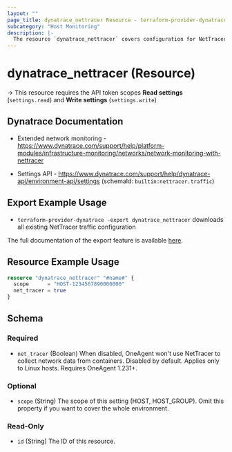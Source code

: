 ```yaml
---
layout: ""
page_title: dynatrace_nettracer Resource - terraform-provider-dynatrace"
subcategory: "Host Monitoring"
description: |-
  The resource `dynatrace_nettracer` covers configuration for NetTracer traffic
---
```


# dynatrace_nettracer (Resource)

-> This resource requires the API token scopes **Read settings** (`settings.read`) and **Write settings** (`settings.write`)

## Dynatrace Documentation

- Extended network monitoring - https://www.dynatrace.com/support/help/platform-modules/infrastructure-monitoring/networks/network-monitoring-with-nettracer

- Settings API - https://www.dynatrace.com/support/help/dynatrace-api/environment-api/settings (schemaId: `builtin:nettracer.traffic`)

## Export Example Usage

- `terraform-provider-dynatrace -export dynatrace_nettracer` downloads all existing NetTracer traffic configuration

The full documentation of the export feature is available [here](https://dt-url.net/h203qmc).

## Resource Example Usage

```terraform
resource "dynatrace_nettracer" "#name#" {
  scope      = "HOST-1234567890000000"
  net_tracer = true
}
```

<!-- schema generated by tfplugindocs -->
## Schema

### Required

- `net_tracer` (Boolean) When disabled, OneAgent won't use NetTracer to collect network data from containers. Disabled by default. Applies only to Linux hosts. Requires OneAgent 1.231+.

### Optional

- `scope` (String) The scope of this setting (HOST, HOST_GROUP). Omit this property if you want to cover the whole environment.

### Read-Only

- `id` (String) The ID of this resource.
 